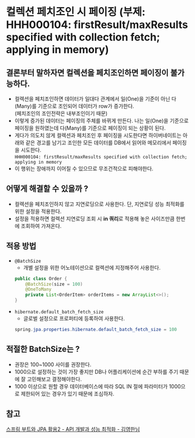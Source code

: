# 컬렉션 페치조인 시 페이징 (부제: HHH000104: firstResult/maxResults specified with collection fetch; applying in memory)

## 결론부터 말하자면 컬렉션을 페치조인하면 페이징이 불가능하다.
- 컬렉션을 페치조인하면 데이터가 일대다 관계에서 일(One)을 기준이 아닌 다(Many)를 기준으로 조인되어 데이터가 row가 증가한다.  
  (페치조인의 조인전략은 내부조인이기 때문)
- 이렇게 증가된 데이터는 페이징의 주체를 바뀌게 만든다. 나는 일(One)을 기준으로 페이징을 원하였는데 다(Many)를 기준으로 페이징이 되는 상황이 된다.
- 게다가 의도치 않게 컬렉션과 페치조인 후 페이징을 시도한다면 하이버네이트는 아래와 같은 경고를 남기고 조인한 모든 데이터를 DB에서 읽어와 메모리에서 페이징을 시도한다.  
`HHH000104: firstResult/maxResults specified with collection fetch; applying in memory` 
- 이 행위는 장애까지 이어질 수 있으므로 무조건적으로 피해야한다.
    
## 어떻게 해결할 수 있을까 ?
- 컬렉션을 페치조인하지 않고 지연로딩으로 사용한다. 단, 지연로딩 성능 최적화를 위한 설정을 적용한다.
- 설정을 적용하면 컬렉션 지연로딩 조회 시 **in 쿼리**로 적용해 놓은 사이즈만큼 한번에 조회하여 가져온다.
    
## 적용 방법
- `@BatchSize`
    - 개별 설정을 위한 어노테이션으로 컬렉션에 지정해주어 사용한다. 
    ```java
    public class Order {
        @BatchSize(size = 100)
        @OneToMany
        private List<OrderItem> orderItems = new ArrayList<>();
    }
    ```
- `hibernate.default_batch_fetch_size`
    - 글로벌 설정으로 프로퍼티에 등록하여 사용한다.
    ```java
    spring.jpa.properties.hibernate.default_batch_fetch_size = 100
    ```
    
## 적절한 BatchSize는 ?
- 권장은 100~1000 사이를 권장한다.
- 1000으로 설정하는 것이 가장 좋지만 DB나 어플리케이션에 순간 부하를 주기 때문에 잘 고민해보고 결정해야한다.
- 1000 이상으로 원할 경우 데이터베이스에 따라 SQL IN 절에 파라미터가 1000으로 제한되어 있는 경우가 있기 때문에 조심하자.

## 참고
[스프링 부트와 JPA 활용2 - API 개발과 성능 최적화 - 김영한님](https://www.inflearn.com/course/%EC%8A%A4%ED%94%84%EB%A7%81%EB%B6%80%ED%8A%B8-JPA-API%EA%B0%9C%EB%B0%9C-%EC%84%B1%EB%8A%A5%EC%B5%9C%EC%A0%81%ED%99%94/dashboard)
